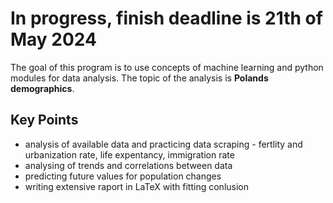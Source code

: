# In progress, finish deadline is 21th of May 2024
The goal of this program is to use concepts of machine learning and python modules for data analysis. The topic of the analysis is **Polands demographics**.
## Key Points 
* analysis of available data and practicing data scraping - fertlity and urbanization rate, life expentancy, immigration rate
* analysing of trends and correlations between data
* predicting future values for population changes 
* writing extensive raport in LaTeX with fitting conlusion
